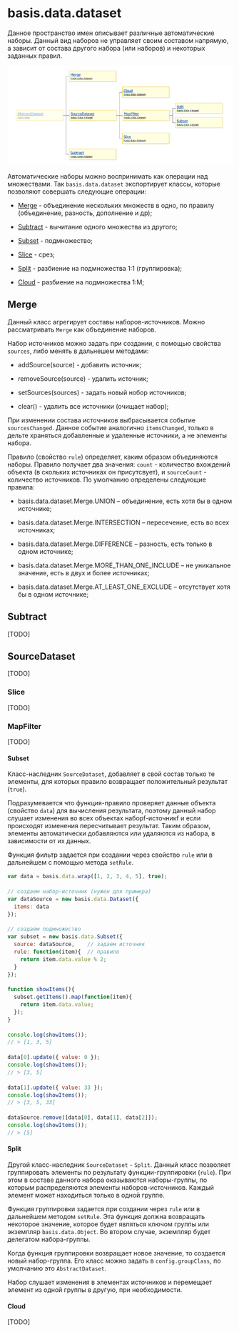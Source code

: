 # basis.data.dataset

Данное пространство имен описывает различные автоматические наборы. Данный вид наборов не управляет своим составом напрямую, а зависит от состава другого набора (или наборов) и некоторых заданных правил.

![Структура классов basis.data.dataset](img/data-datasets.png)

Автоматические наборы можно воспринимать как операции над множествами. Так `basis.data.dataset` экспортирует классы, которые позволяют совершать следующие операции:

  * [Merge](#merge) - объединение нескольких множеств в одно, по правилу (объединение, разность, дополнение и др);

  * [Subtract](#subtract) - вычитание одного множества из другого;

  * [Subset](#subset) - подмножество;

  * [Slice](#slice) - срез;

  * [Split](#split) - разбиение на подмножества 1:1 (группировка);

  * [Cloud](#cloud) - разбиение на подмножества 1:M;

## Merge

Данный класс агрегирует составы наборов-источников. Можно рассматривать `Merge` как объединение наборов.

Набор источников можно задать при создании, с помощью свойства `sources`, либо менять в дальнешем методами:

  * addSource(source) - добавить источник;

  * removeSource(source) - удалить источник;

  * setSources(sources) - задать новый нобор источников;

  * clear() - удалить все источники (очищает набор);


При изменении состава источников выбрасывается событие `sourcesChanged`. Данное событие аналогично `itemsChanged`, только в дельте храняться добавленные и удаленные источники, а не элементы набора.

Правило (свойство `rule`) определяет, каким образом объединяются наборы. Правило получает два значения: `count` - количество вхождений объекта (в скольких источниках он присутсвует), и `sourceCount` - количество источников. По умолчанию определены следующие правила:

  * basis.data.dataset.Merge.UNION – объединение, есть хотя бы в одном источнике;

  * basis.data.dataset.Merge.INTERSECTION – пересечение, есть во всех источниках;

  * basis.data.dataset.Merge.DIFFERENCE – разность, есть только в одном источнике;

  * basis.data.dataset.Merge.MORE_THAN_ONE_INCLUDE – не уникальное значение, есть в двух и более источниках;

  * basis.data.dataset.Merge.AT_LEAST_ONE_EXCLUDE – отсутствует хотя бы в одном источнике;

## Subtract

[TODO]

## SourceDataset

[TODO]

### Slice

[TODO]

### MapFilter

[TODO]

#### Subset

Класс-наследник `SourceDataset`, добавляет в свой состав только те элементы, для которых правило возвращает положительный результат (`true`).

Подразумевается что функция-правило проверяет данные объекта (свойство `data`) для вычисления результата, поэтому данный набор слушает изменения во всех объектах наборf-источникf и если происходят изменения пересчитывает результат. Таким образом, элементы автоматически добавляются или удаляются из набора, в зависимости от их данных.

Функция фильтр задается при создании через свойство `rule` или в дальнейшем с помощью метода `setRule`.

```js
var data = basis.data.wrap([1, 2, 3, 4, 5], true);

// создаем набор-источник (нужен для примера)
var dataSource = new basis.data.Dataset({
  items: data
});

// создаем подмножество
var subset = new basis.data.Subset({
  source: dataSource,    // задаем источник
  rule: function(item){  // правило
    return item.data.value % 2;
  }
});

function showItems(){
  subset.getItems().map(function(item){
    return item.data.value;
  });
}

console.log(showItems());
// > [1, 3, 5]

data[0].update({ value: 0 });
console.log(showItems());
// > [3, 5]

data[1].update({ value: 33 });
console.log(showItems());
// > [3, 5, 33]

dataSource.remove([data[0], data[1], data[2]]);
console.log(showItems());
// > [5]
```

#### Split

Другой класс-наследник `SourceDataset` - `Split`. Данный класс позволяет группировать элементы по результату функции-группировки (`rule`). При этом в составе данного набора оказываются наборы-группы, по которым распределяются элементы наборов-источников. Каждый элемент может находиться только в одной группе.

Функция группировки задается при создании через `rule` или в дальнейшем методом `setRule`. Эта функция должна возвращать некоторое значение, которое будет являться ключом группы или экземпляр `basis.data.Object`. Во втором случае, экземпляр будет делегатом набора-группы.

Когда функция группировки возвращает новое значение, то создается новый набор-группа. Его класс можно задать в `config.groupClass`, по умолчанию это `AbstractDataset`.

Набор слушает изменения в элементах источников и перемещает элемент из одной группы в другую, при необходимости.

#### Cloud

[TODO]
